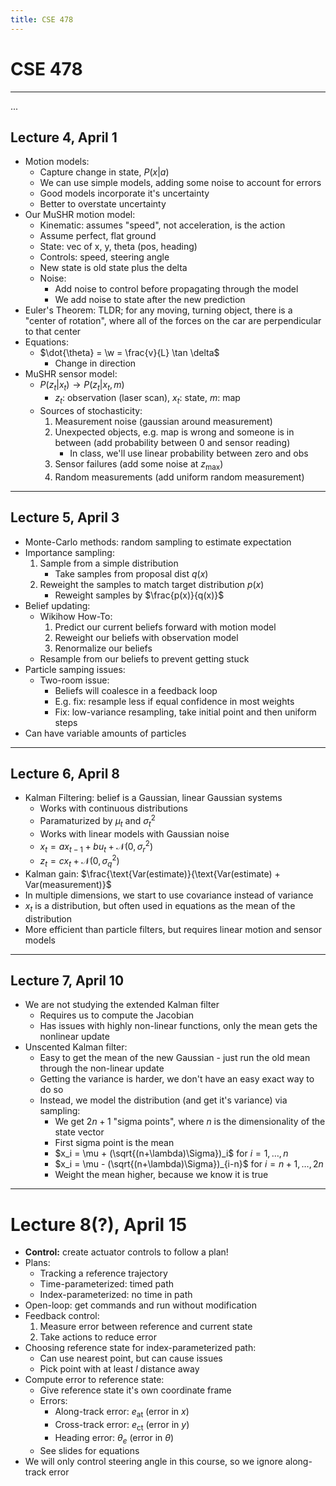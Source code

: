 ```yaml
---
title: CSE 478
---
```


# CSE 478

---

...

## Lecture 4, April 1

- Motion models:
    - Capture change in state, $P(x | a)$
    - We can use simple models, adding some noise to account for errors
    - Good models incorporate it's uncertainty
    - Better to overstate uncertainty
- Our MuSHR motion model:
    - Kinematic: assumes "speed", not acceleration, is the action
    - Assume perfect, flat ground
    - State: vec of x, y, theta (pos, heading)
    - Controls: speed, steering angle
    - New state is old state plus the delta
    - Noise:
        - Add noise to control before propagating through the model
        - We add noise to state after the new prediction
- Euler's Theorem: TLDR; for any moving, turning object, there is a "center of rotation", where all of the forces on the car are perpendicular to that center
- Equations:
    - $\dot{\theta} = \w = \frac{v}{L} \tan \delta$
        - Change in direction
- MuSHR sensor model:
    - $P(z_t | x_t) \rightarrow P(z_t | x_t, m)$
        - $z_t$: observation (laser scan), $x_t$: state, $m$: map
    - Sources of stochasticity:
        1. Measurement noise (gaussian around measurement)
        2. Unexpected objects, e.g. map is wrong and someone is in between (add probability between 0 and sensor reading)
            - In class, we'll use linear probability between zero and obs
        3. Sensor failures (add some noise at $z_\text{max}$)
        4. Random measurements (add uniform random measurement)

---

## Lecture 5, April 3

- Monte-Carlo methods: random sampling to estimate expectation
- Importance sampling:
    1. Sample from a simple distribution
        - Take samples from proposal dist $q(x)$
    2. Reweight the samples to match target distribution $p(x)$
        - Reweight samples by $\frac{p(x)}{q(x)}$
- Belief updating:
    - Wikihow How-To:
        1. Predict our current beliefs forward with motion model
        2. Reweight our beliefs with observation model
        3. Renormalize our beliefs
    - Resample from our beliefs to prevent getting stuck
- Particle samping issues:
    - Two-room issue:
        - Beliefs will coalesce in a feedback loop
        - E.g. fix: resample less if equal confidence in most weights
        - Fix: low-variance resampling, take initial point and then uniform steps
- Can have variable amounts of particles

---

## Lecture 6, April 8

- Kalman Filtering: belief is a Gaussian, linear Gaussian systems
    - Works with continuous distributions
    - Paramaturized by $\mu_t$ and $\sigma_t^2$
    - Works with linear models with Gaussian noise
    - $x_t = ax_{t-1} + bu_t + \mathcal{N}(0, \sigma_r^2)$
    - $z_t = cx_t + \mathcal{N}(0, \sigma_q^2)$
- Kalman gain: $\frac{\text{Var(estimate)}{\text{Var(estimate) + Var(measurement)}$
- In multiple dimensions, we start to use covariance instead of variance
- $x_t$ is a distribution, but often used in equations as the mean of the distribution
- More efficient than particle filters, but requires linear motion and sensor models

---

## Lecture 7, April 10

- We are not studying the extended Kalman filter
    - Requires us to compute the Jacobian
    - Has issues with highly non-linear functions, only the mean gets the nonlinear update
- Unscented Kalman filter:
    - Easy to get the mean of the new Gaussian - just run the old mean through the non-linear update
    - Getting the variance is harder, we don't have an easy exact way to do so
    - Instead, we model the distribution (and get it's variance) via sampling:
        - We get $2n+1$ "sigma points", where $n$ is the dimensionality of the state vector
        - First sigma point is the mean
        - $x_i = \mu + (\sqrt{(n+\lambda)\Sigma})_i$ for $i=1,\dots,n$
        - $x_i = \mu - (\sqrt{(n+\lambda)\Sigma})_{i-n}$ for $i=n+1,\dots,2n$
        - Weight the mean higher, because we know it is true

---

# Lecture 8(?), April 15

- **Control:** create actuator controls to follow a plan!
- Plans:
    - Tracking a reference trajectory
    - Time-parameterized: timed path
    - Index-parameterized: no time in path
- Open-loop: get commands and run without modification
- Feedback control:
    1. Measure error between reference and current state
    2. Take actions to reduce error
- Choosing reference state for index-parameterized path:
    - Can use nearest point, but can cause issues
    - Pick point with at least $l$ distance away
- Compute error to reference state:
    - Give reference state it's own coordinate frame
    - Errors:
        - Along-track error: $e_\text{at}$ (error in $x$)
        - Cross-track error: $e_\text{ct}$ (error in $y$)
        - Heading error: $\theta_e$ (error in $\theta$)
    - See slides for equations
- We will only control steering angle in this course, so we ignore along-track error
